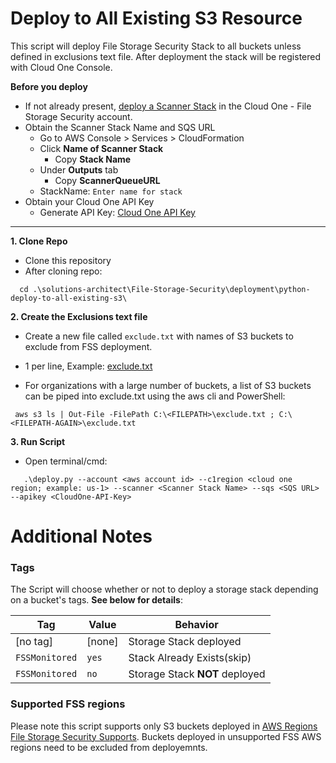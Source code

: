 # Deploy to All Existing S3 Resource
This script will deploy File Storage Security Stack to all buckets unless defined in exclusions text file. After deployment the stack will be registered with Cloud One Console. 

**Before you deploy**

   * If not already present, [deploy a Scanner Stack](https://cloudone.trendmicro.com/docs/file-storage-security/stack-add-aws/) in the Cloud One - File Storage Security account.
  * Obtain the Scanner Stack Name and SQS URL
      - Go to AWS Console > Services > CloudFormation
      - Click **Name of Scanner Stack**
         - Copy **Stack Name** 
      - Under **Outputs** tab
         - Copy **ScannerQueueURL**
      - StackName: `Enter name for stack`
   * Obtain your Cloud One API Key
      - Generate API Key: [Cloud One API Key](https://cloudone.trendmicro.com/docs/account-and-user-management/c1-api-key/)

<hr>

**1. Clone Repo**
 - Clone this repository
 - After cloning repo:
 ```
   cd .\solutions-architect\File-Storage-Security\deployment\python-deploy-to-all-existing-s3\
```

**2. Create the Exclusions text file**
   * Create a new file called `exclude.txt` with names of S3 buckets to exclude from FSS deployment.
   - 1 per line, Example: [exclude.txt](https://github.com/trendmicro/solutions-architect/blob/main/File-Storage-Security/Deployment/python-deploy-to-all-existing/exclude.txt)
   * For organizations with a large number of buckets, a list of S3 buckets can be piped into exclude.txt using the aws cli and PowerShell:
   ```
    aws s3 ls | Out-File -FilePath C:\<FILEPATH>\exclude.txt ; C:\<FILEPATH-AGAIN>\exclude.txt
   ```
**3. Run Script**
   - Open terminal/cmd:
   ```
      .\deploy.py --account <aws account id> --c1region <cloud one region; example: us-1> --scanner <Scanner Stack Name> --sqs <SQS URL> --apikey <CloudOne-API-Key>
   ```  


# Additional Notes

### Tags

The Script will choose whether or not to deploy a storage stack depending on a bucket's tags. **See below for details**:

| Tag            | Value  | Behavior                       |
| -------------- | ------ | ------------------------------ |
| [no tag]       | [none] | Storage Stack deployed         |
| `FSSMonitored` | `yes`  | Stack Already Exists(skip)     |
| `FSSMonitored` | `no`   | Storage Stack **NOT** deployed |

### Supported FSS regions

Please note this script supports only S3 buckets deployed in [AWS Regions File Storage Security Supports](https://cloudone.trendmicro.com/docs/file-storage-security/supported-aws/#AWSRegion). Buckets deployed in unsupported FSS AWS regions need to be excluded from deployemnts.
